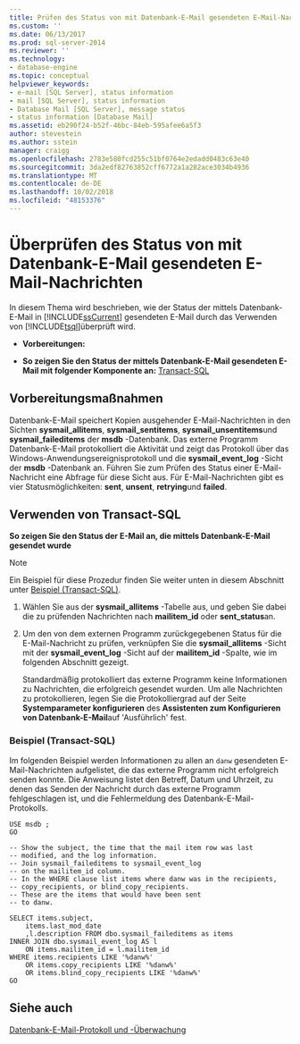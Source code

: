 ```yaml
---
title: Prüfen des Status von mit Datenbank-E-Mail gesendeten E-Mail-Nachrichten | Microsoft- Dokumentation
ms.custom: ''
ms.date: 06/13/2017
ms.prod: sql-server-2014
ms.reviewer: ''
ms.technology:
- database-engine
ms.topic: conceptual
helpviewer_keywords:
- e-mail [SQL Server], status information
- mail [SQL Server], status information
- Database Mail [SQL Server], message status
- status information [Database Mail]
ms.assetid: eb290f24-b52f-46bc-84eb-595afee6a5f3
author: stevestein
ms.author: sstein
manager: craigg
ms.openlocfilehash: 2783e580fcd255c51bf0764e2edadd0483c63e40
ms.sourcegitcommit: 3da2edf82763852cff6772a1a282ace3034b4936
ms.translationtype: MT
ms.contentlocale: de-DE
ms.lasthandoff: 10/02/2018
ms.locfileid: "48153376"
---
```

# <a name="check-the-status-of-e-mail-messages-sent-with-database-mail"></a>Überprüfen des Status von mit Datenbank-E-Mail gesendeten E-Mail-Nachrichten
  In diesem Thema wird beschrieben, wie der Status der mittels Datenbank-E-Mail in [!INCLUDE[ssCurrent](../../includes/sscurrent-md.md)] gesendeten E-Mail durch das Verwenden von [!INCLUDE[tsql](../../includes/tsql-md.md)]überprüft wird.  
  
-   **Vorbereitungen:**  
  
-   **So zeigen Sie den Status der mittels Datenbank-E-Mail gesendeten E-Mail mit folgender Komponente an:**  [Transact-SQL](#TsqlProcedure)  
  
##  <a name="BeforeYouBegin"></a> Vorbereitungsmaßnahmen  
 Datenbank-E-Mail speichert Kopien ausgehender E-Mail-Nachrichten in den Sichten **sysmail_allitems**, **sysmail_sentitems**, **sysmail_unsentitems**und **sysmail_faileditems** der **msdb** -Datenbank. Das externe Programm Datenbank-E-Mail protokolliert die Aktivität und zeigt das Protokoll über das Windows-Anwendungsereignisprotokoll und die **sysmail_event_log** -Sicht der **msdb** -Datenbank an. Führen Sie zum Prüfen des Status einer E-Mail-Nachricht eine Abfrage für diese Sicht aus. Für E-Mail-Nachrichten gibt es vier Statusmöglichkeiten: **sent**, **unsent**, **retrying**und **failed**.  
  
##  <a name="TsqlProcedure"></a> Verwenden von Transact-SQL  
 **So zeigen Sie den Status der E-Mail an, die mittels Datenbank-E-Mail gesendet wurde**  
  
> [!NOTE]  
>  Ein Beispiel für diese Prozedur finden Sie weiter unten in diesem Abschnitt unter [Beispiel (Transact-SQL)](#TsqlExample).  
  
1.  Wählen Sie aus der **sysmail_allitems** -Tabelle aus, und geben Sie dabei die zu prüfenden Nachrichten nach **mailitem_id** oder **sent_status**an.  
  
2.  Um den von dem externen Programm zurückgegebenen Status für die E-Mail-Nachricht zu prüfen, verknüpfen Sie die **sysmail_allitems** -Sicht mit der **sysmail_event_log** -Sicht auf der **mailitem_id** -Spalte, wie im folgenden Abschnitt gezeigt.  
  
     Standardmäßig protokolliert das externe Programm keine Informationen zu Nachrichten, die erfolgreich gesendet wurden. Um alle Nachrichten zu protokollieren, legen Sie die Protokolliergrad auf der Seite **Systemparameter konfigurieren** des **Assistenten zum Konfigurieren von Datenbank-E-Mail**auf 'Ausführlich' fest.  
  
###  <a name="TsqlExample"></a> Beispiel (Transact-SQL)  
 Im folgenden Beispiel werden Informationen zu allen an `danw` gesendeten E-Mail-Nachrichten aufgelistet, die das externe Programm nicht erfolgreich senden konnte. Die Anweisung listet den Betreff, Datum und Uhrzeit, zu denen das Senden der Nachricht durch das externe Programm fehlgeschlagen ist, und die Fehlermeldung des Datenbank-E-Mail-Protokolls.  
  
```  
USE msdb ;  
GO  
  
-- Show the subject, the time that the mail item row was last  
-- modified, and the log information.  
-- Join sysmail_faileditems to sysmail_event_log   
-- on the mailitem_id column.  
-- In the WHERE clause list items where danw was in the recipients,  
-- copy_recipients, or blind_copy_recipients.  
-- These are the items that would have been sent  
-- to danw.  
  
SELECT items.subject,  
    items.last_mod_date  
    ,l.description FROM dbo.sysmail_faileditems as items  
INNER JOIN dbo.sysmail_event_log AS l  
    ON items.mailitem_id = l.mailitem_id  
WHERE items.recipients LIKE '%danw%'    
    OR items.copy_recipients LIKE '%danw%'   
    OR items.blind_copy_recipients LIKE '%danw%'  
GO  
```  
  
## <a name="see-also"></a>Siehe auch  
 [Datenbank-E-Mail-Protokoll und -Überwachung](database-mail-log-and-audits.md)  
  
  
